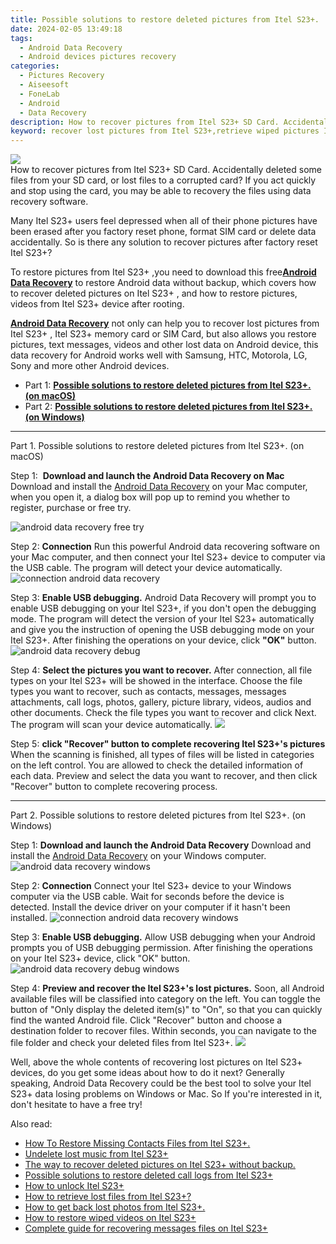 ```yaml
---
title: Possible solutions to restore deleted pictures from Itel S23+.
date: 2024-02-05 13:49:18
tags: 
  - Android Data Recovery
  - Android devices pictures recovery
categories: 
  - Pictures Recovery
  - Aiseesoft
  - FoneLab
  - Android
  - Data Recovery
description: How to recover pictures from Itel S23+ SD Card. Accidentally deleted some files from your SD card, or lost files to a corrupted card? If you act quickly and stop using the card, you may be able to recovery the files using data recovery software.
keyword: recover lost pictures from Itel S23+,retrieve wiped pictures Itel S23+,android pictures retrieval,undelete pictures from Itel S23+,restore deleted pictures on Itel S23+,regain missing pictures,how to get back deleted pictures Itel S23+ phone,Itel S23+ delete pictures recover,Itel S23+ deleted pictures,how can i find my deleted pictures Itel S23+,extract pictures from water damaged phone Itel S23+,recover pictures from Itel S23+
---
```


<img src="https://img0mobiles.techidaily.com/images/best-assets/devices/itel/itel-s23plus/2.jpg" class="atpl-imgstyle"  />

<div class="atpl-content atpl-for-fonelab-android recover-pictures">

<div class="atpl-post-description-part-1">
How to recover pictures from Itel S23+ SD Card. Accidentally deleted some files from your SD card, or lost files to a corrupted card? If you act quickly and stop using the card, you may be able to recovery the files using data recovery software.
</div>

<div class="atpl-post-description-part-2">
<div class="tpl-content-sub-paragraph-normal">
    <p>
      Many Itel S23+ users feel depressed when all of their phone pictures have been erased after you factory reset phone, format SIM card or delete data accidentally. So is there any solution to recover pictures after factory reset Itel S23+?
    </p>
</div>


</div>

<div class="atpl-post-description-part-3">
<div class="tpl-content-sub-paragraph-content">
  <p>
    To restore pictures from Itel S23+ ,you need to download this free<a href="https://tools.techidaily.com/aiseesoft-android-data-recovery/" target="_blank" rel="noopener"><strong>Android Data Recovery</strong></a> to restore Android data without backup, which covers how to recover deleted pictures on Itel S23+ , and how to restore pictures, videos from Itel S23+ device after rooting.
  </p>
</div>

<div class="tpl-content-sub-paragraph-content">
  <p>
    <a href="https://tools.techidaily.com/aiseesoft-android-data-recovery/" target="_blank" rel="noopener"><strong>Android Data Recovery</strong></a> not only can help you to recover lost pictures from Itel S23+ , Itel S23+ memory card or SIM Card, but also allows you restore pictures, text messages, videos and other lost data on Android device, this data recovery for Android works well with Samsung, HTC, Motorola, LG, Sony and more other Android devices.
  </p>
</div>
</div>

<ul>
  <li>Part 1: <strong><a href="#p1"> Possible solutions to restore deleted pictures from Itel S23+.  (on macOS)</a></strong></li>
  <li>Part 2: <strong><a href="#p2"> Possible solutions to restore deleted pictures from Itel S23+.  (on Windows)</a></strong></li>
</ul>



<!-- Part 1 -->
<a id="p1" name="p1" ></a><hr>

<div>
  <span class="atpl-step-part-style">Part 1. Possible solutions to restore deleted pictures from Itel S23+. (on macOS)</span>
</div>  

<span class="atpl-stepstyle-a"><span>Step 1: </span></span> <strong>Download and launch the Android Data Recovery on Mac</strong>
Download and install the <a href="https://tools.techidaily.com/aiseesoft-android-data-recovery/" target="_blank" rel="noopener">Android Data Recovery</a> on your Mac computer, when you open it, a dialog box will pop up to remind you whether to register, purchase or free try.

<img src="https://tools.techidaily.com/images/apps/aiseesoft/android-data-recovery/mac-free-try.png" class="atpl-imgstyle" alt="android data recovery free try" />

<span class="atpl-stepstyle-a"><span>Step 2: </span></span> <strong>Connection</strong>
Run this powerful Android data recovering software on your Mac computer, and then connect your Itel S23+ device to computer via the USB cable. The program will detect your device automatically.
<img src="https://tools.techidaily.com/images/apps/aiseesoft/android-data-recovery/mac-connection-interface.jpg" class="atpl-imgstyle" alt="connection android data recovery" />

<span class="atpl-stepstyle-a"><span>Step 3: </span></span> <strong>Enable USB debugging.</strong>
Android Data Recovery will prompt you to enable USB debugging on your Itel S23+, if you don't open the debugging mode. The program will detect the version of your Itel S23+ automatically and give you the instruction of opening the USB debugging mode on your Itel S23+. After finishing the operations on your device, click <strong>"OK"</strong> button.
<img src="https://tools.techidaily.com/images/apps/aiseesoft/android-data-recovery/mac-android-usb-debug.jpg"  class="atpl-imgstyle" alt="android data recovery debug" />

<span class="atpl-stepstyle-a"><span>Step 4: </span></span> <strong>Select the pictures you want to recover.</strong>
After connection, all file types on your Itel S23+ will be showed in the interface. Choose the file types you want to recover, such as contacts, messages, messages attachments, call logs, photos, gallery, picture library, videos, audios and other documents. Check the file types you want to recover and click Next. The program will scan your device automatically.
<img src="https://tools.techidaily.com/images/apps/aiseesoft/android-data-recovery/mac-choose-type-photos.jpg" class="atpl-imgstyle"  />

<span class="atpl-stepstyle-a"><span>Step 5: </span></span> <strong>click "Recover" button to  complete recovering Itel S23+'s pictures</strong>
When the scanning is finished, all types of files will be listed in categories on the left control. You are allowed to check the detailed information of each data. Preview and select the data you want to recover, and then click "Recover" button to complete recovering process.


<a id="p2" name="p2"></a><hr>

<!-- Part 2 -->
<div>
  <span class="atpl-step-part-style">Part 2. Possible solutions to restore deleted pictures from Itel S23+. (on Windows)</span>
</div>

<span class="atpl-stepstyle-a"><span>Step 1: </span></span> <strong>Download and launch the Android Data Recovery</strong>
Download and install the <a href="https://tools.techidaily.com/aiseesoft-android-data-recovery/" target="_blank" rel="noopener">Android Data Recovery</a> on your Windows computer.
<img src="https://tools.techidaily.com/images/apps/aiseesoft/android-data-recovery/win-start-interface.png"  class="atpl-imgstyle" alt="android data recovery windows" />

<span class="atpl-stepstyle-a"><span>Step 2: </span></span> <strong>Connection</strong>
Connect your Itel S23+ device to your Windows computer via the USB cable. Wait for seconds before the device is detected. Install the device driver on your computer if it hasn't been installed.
<img src="https://tools.techidaily.com/images/apps/aiseesoft/android-data-recovery/win-connection-interface.png" class="atpl-imgstyle" alt="connection android data recovery windows" />

<span class="atpl-stepstyle-a"><span>Step 3: </span></span> <strong>Enable USB debugging.</strong>
Allow USB debugging when your Android prompts you of USB debugging permission. After finishing the operations on your Itel S23+ device, click "OK" button.
<img src="https://tools.techidaily.com/images/apps/aiseesoft/android-data-recovery/win-android-usb-debug.png" class="atpl-imgstyle" alt="android data recovery debug windows" />

<span class="atpl-stepstyle-a"><span>Step 4: </span></span> <strong>Preview and recover the Itel S23+'s lost pictures.</strong>
Soon, all Android available files will be classified into category on the left. You can toggle the button of "Only display the deleted item(s)" to "On", so that you can quickly find the wanted Android file. Click "Recover" button and choose a destination folder to recover files. Within seconds, you can navigate to the file folder and check your deleted files from Itel S23+.
<img src="https://tools.techidaily.com/images/apps/aiseesoft/android-data-recovery/win-recover-photos.png" class="atpl-imgstyle"  />

<div class="atpl-post-description-part-4">
<div class="tpl-content-sub-paragraph-normal">
    <p>
        Well, above the whole contents of recovering lost pictures on Itel S23+ devices, do you get some ideas about how to do it next? Generally speaking, Android Data Recovery could be the best tool to solve your Itel S23+ data losing problems on Windows or Mac. So If you're interested in it, don't hesitate to have a free try!
    </p>
</div>
</div>

<ins class="adsbygoogle"
     style="display:block"
     data-ad-client="ca-pub-7571918770474297"
     data-ad-slot="8358498916"
     data-ad-format="auto"
     data-full-width-responsive="true"></ins>

<span class="atpl-alsoreadstyle">Also read:</span>
<div><ul>
<li><a href="/how-to-restore-missing-contacts-files-from-itel-s23plus-by-fonelab-android-recover-contacts/" target="_blank" rel="noopener"><u>How To  Restore Missing Contacts Files from Itel S23+.</u></a></li>
<li><a href="/undelete-lost-music-from-itel-s23plus-by-fonelab-android-recover-music/" target="_blank" rel="noopener"><u>Undelete lost music from Itel S23+</u></a></li>
<li><a href="/the-way-to-recover-deleted-pictures-on-itel-s23plus-without-backup-by-fonelab-android-recover-pictures/" target="_blank" rel="noopener"><u>The way to recover deleted pictures on Itel S23+ without backup.</u></a></li>
<li><a href="/possible-solutions-to-restore-deleted-call-logs-from-itel-s23plus-by-fonelab-android-recover-call-logs/" target="_blank" rel="noopener"><u>Possible solutions to restore deleted call logs from Itel S23+</u></a></li>
<li><a href="/how-to-unlock-itel-s23plus-by-drfone-android-unlock-android-unlock/" target="_blank" rel="noopener"><u>How to unlock Itel S23+</u></a></li>
<li><a href="/how-to-retrieve-lost-files-from-itel-s23plus-by-fonelab-android-recover-data/" target="_blank" rel="noopener"><u>How to retrieve lost files from Itel S23+?</u></a></li>
<li><a href="/how-to-get-back-lost-photos-from-itel-s23plus-by-fonelab-android-recover-photos/" target="_blank" rel="noopener"><u>How to get back lost photos from Itel S23+.</u></a></li>
<li><a href="/how-to-restore-wiped-videos-on-itel-s23plus-by-fonelab-android-recover-video/" target="_blank" rel="noopener"><u>How to restore wiped videos on Itel S23+</u></a></li>
<li><a href="/complete-guide-for-recovering-messages-files-on-itel-s23plus-by-fonelab-android-recover-messages/" target="_blank" rel="noopener"><u>Complete guide for recovering messages files on Itel S23+</u></a></li>
</ul></div>

</div>
